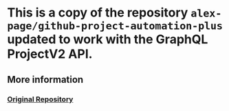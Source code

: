 # This is a copy of the repository `alex-page/github-project-automation-plus` updated to work with the GraphQL ProjectV2 API.

## More information
### [Original Repository](https://github.com/alex-page/github-project-automation-plus)
